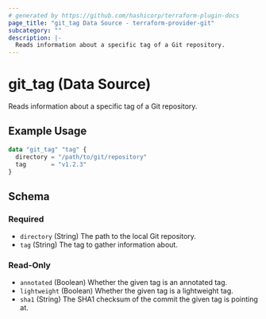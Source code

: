 ```yaml
---
# generated by https://github.com/hashicorp/terraform-plugin-docs
page_title: "git_tag Data Source - terraform-provider-git"
subcategory: ""
description: |-
  Reads information about a specific tag of a Git repository.
---
```


# git_tag (Data Source)

Reads information about a specific tag of a Git repository.

## Example Usage

```terraform
data "git_tag" "tag" {
  directory = "/path/to/git/repository"
  tag       = "v1.2.3"
}
```

<!-- schema generated by tfplugindocs -->
## Schema

### Required

- `directory` (String) The path to the local Git repository.
- `tag` (String) The tag to gather information about.

### Read-Only

- `annotated` (Boolean) Whether the given tag is an annotated tag.
- `lightweight` (Boolean) Whether the given tag is a lightweight tag.
- `sha1` (String) The SHA1 checksum of the commit the given tag is pointing at.


